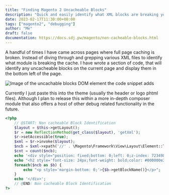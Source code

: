 ```yaml
---
title: "Finding Magento 2 Uncacheable Blocks"
description: "Quick and easily identify what XML blocks are breaking your full page caching, by injecting a small piece of code into any template."
date: 2023-02-17T11:30:00+00:00
tags: ["magento2", "debugging"]
author: "Me"
draft: false
documentation: https://docs.sdj.pw/magento/non-cacheable-blocks.html
---
```

A handful of times I have came across pages where full page caching is broken. Instead of diving through and grepping various XML files to identify what module is breaking the cache. I have wrote a section of code, that will identify any uncacheable blocks on the current page and display them in the bottom left of the page.

![Image of the uncachable blocks DOM element the code snippet adds](/images/uncacheable-blocks.jpg)

Currently I just paste this into the theme (usually the header or logo phtml files). Although I plan to release this within a more in-depth composer module that also offers a host of other debug related functionality in the future.

```php
<?php
    // @START: Non cacheable Block Identification
    $layout = $this->getLayout();
    $r = new ReflectionMethod(get_class($layout), 'getXml');
    $r->setAccessible(true);
    $xml = $r->invoke($layout);
    $ncb = $xml->xpath('//' . \Magento\Framework\View\Layout\Element::TYPE_BLOCK . '[@cacheable="false"]');
    $cnt = count($ncb);
    echo '<div style="position: fixed;bottom: 0;left: 0;z-index: 72349872398457982374982374897239847239847923742374;background: #eaeaea;padding: 20px;border: 2px solid #00000042;color: black;">';
    echo "<h2 style='font-size: 24px;font-weight: bold;color: #000000e3;border-bottom: 1px solid #0000002b;margin-bottom: 10px;'>$cnt Uncachable Blocks</h2>";
    foreach($ncb as $b) {
        echo "<p style='margin-bottom: 0;'>{$b->getBlockName()}</p>";
    }
    echo '</div>';
    // @END: Non cacheable Block Identification
?>
```
